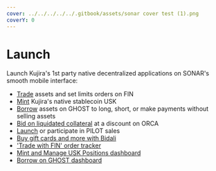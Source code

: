 ```yaml
---
cover: ../../../../../.gitbook/assets/sonar cover test (1).png
coverY: 0
---
```


# Launch

Launch Kujira's 1st party native decentralized applications on SONAR's smooth mobile interface:

* [Trade](trade.md) assets and set limits orders on FIN
* [Mint](mint.md) Kujira's native stablecoin USK
* [Borrow](borrow.md) assets on GHOST to long, short, or make payments without selling assets
* [Bid on liquidated collateral](liquidate.md) at a discount on ORCA
* [Launch](lend.md) or participate in PILOT sales
* [Buy gift cards and more with Bidali](buy-gift-cards-with-bidali.md)
* ['Trade with FIN' order tracker](fin-orders-dashboard.md)
* [Mint and Manage USK Positions dashboard](mint-and-manage-usk-positions-dash.md)
* [Borrow on GHOST dashboard](borrow-on-ghost-dashboard.md)
